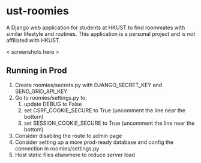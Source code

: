 # ust-roomies
A Django web application for students at HKUST to find roommates with similar lifestyle and routines. This application is a personal project and is not affiliated with HKUST.

< screenshots here >


## Running in Prod
1. Create roomies/secrets.py with DJANGO_SECRET_KEY and SEND_GRID_API_KEY
2. Go to roomies/settings.py to:
   1. update DEBUG to False
   2. set CSRF_COOKIE_SECURE to True (uncomment the line near the bottom)
   3. set SESSION_COOKIE_SECURE to True (uncomment the line near the bottom)
3. Consider disabling the route to admin page
4. Consider setting up a more prod-ready database and config the connection in roomies/settings.py
5. Host static files elsewhere to reduce server load
  
